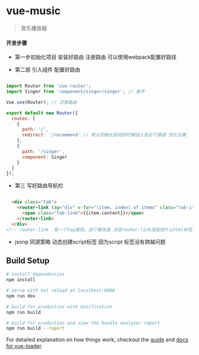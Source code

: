 # vue-music

> 音乐播放器

#### 开发步骤

* 第一步初始化项目 安装好路由 注册路由 可以使用webpack配置好路径

* 第二部 引入组件 配置好路由
```javascript

import Router from 'vue-router';
import Singer from 'component/singer/singer'; // 歌手

Vue.use(Router); // 注册路由

export default new Router({
  routes: [
    {
      path: '/',
      redirect: '/recommend' // 默认初始化启动的时候进入到这个路径 优化方案
    },
    {
      path: '/singer',
      component: Singer
    }
  ]
});
```

* 第三 写好路由导航栏
```HTML

  <div class="tab">
    <router-link tag="div" v-for="(item, index) of items" class="tab-item" :to="item.link">
      <span class="tab-link">{{item.content}}</span>
    </router-link>
  </div>
<!-- router-link  有一个tag属性。这个属性值 决定router-link渲染成什么html标签。默认是a标签 -->
```

* jsonp 同源策略 动态创建script标签  因为script 标签没有跨越问题



## Build Setup

``` bash
# install dependencies
npm install

# serve with hot reload at localhost:8080
npm run dev

# build for production with minification
npm run build

# build for production and view the bundle analyzer report
npm run build --report
```

For detailed explanation on how things work, checkout the [guide](http://vuejs-templates.github.io/webpack/) and [docs for vue-loader](http://vuejs.github.io/vue-loader).
